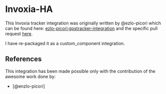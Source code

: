# Invoxia-HA

This Invoxia tracker integration was originally written by @ezlo-picori which can be found here: [
ezlo-picori:gpstracker-integration](https://github.com/ezlo-picori/core/tree/gpstracker-integration) and the specific pull request [here](https://github.com/home-assistant/core/pull/63671).

I have re-packaged it as a custom_component integration. 

## References

This integration has been made possible only with the contribution of the awesome work done by:

- [@enzlo-picori]
